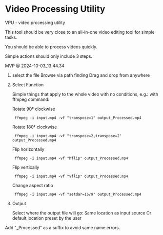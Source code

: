 # Video Processing Utility
VPU - video processing utility

This tool should be very close to an all-in-one 
video editing tool for simple tasks.

You should be able to process videos quickly.

Simple actions should only include 3 steps.

MVP @ 2024-10-03_13.44.34

1. select the file
	Browse via path finding
	Drag and drop from anywhere

2. Select Function

	Simple things that apply to the whole video with no conditions,
	e.g.: with ffmpeg command:

	  Rotate 90° clockwise

   		ffmpeg -i input.mp4 -vf "transpose=1" output_Processed.mp4

    Rotate 180° clockwise
   
	 	ffmpeg -i input.mp4 -vf "transpose=2,transpose=2" output_Processed.mp4
   
	Flip horizontally

		ffmpeg -i input.mp4 -vf "hflip" output_Processed.mp4
   
	Flip vertically

		ffmpeg -i input.mp4 -vf "vflip" output_Processed.mp4
   
	Change aspect ratio

		ffmpeg -i input.mp4 -vf "setdar=16/9" output_Processed.mp4

3. Output

   Select where the output file will go:
   Same location as input source
   Or default location preset by the user

  Add "_Processed" as a suffix to avoid same name errors.
